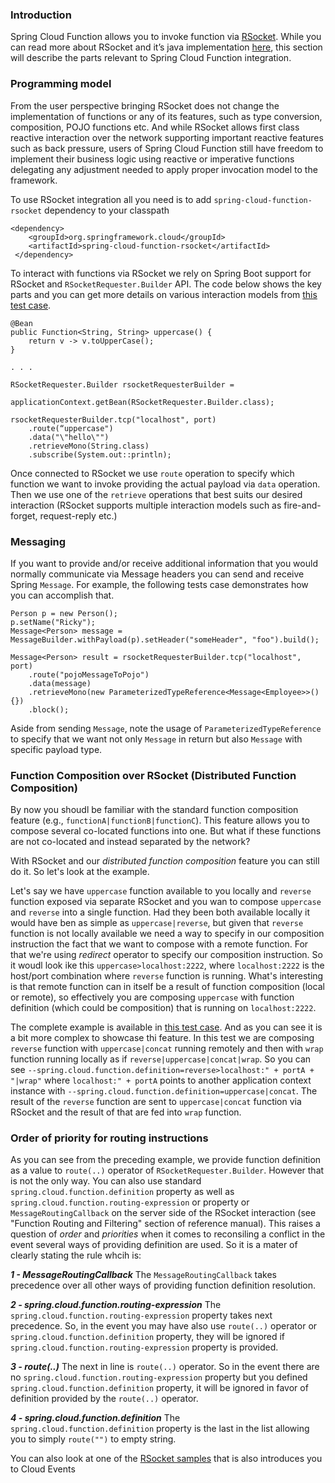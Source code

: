 ### Introduction 

Spring Cloud Function allows you to invoke function via [RSocket](https://rsocket.io/). While you can read more about RSocket and it’s java 
implementation [here](https://github.com/rsocket/rsocket-java), this section will describe the parts relevant to Spring Cloud Function integration.

### Programming model
From the user perspective bringing RSocket does not change the implementation of functions or any of its features, such as type conversion, 
composition, POJO functions etc.
And while RSocket allows first class reactive interaction over the network supporting important reactive features such as back pressure, 
users of Spring Cloud Function still have freedom to implement their business logic using reactive or imperative functions delegating any 
adjustment needed to apply proper invocation model to the framework.

To use RSocket integration all you need is to add `spring-cloud-function-rsocket` dependency to your classpath
```
<dependency>
	<groupId>org.springframework.cloud</groupId>
	<artifactId>spring-cloud-function-rsocket</artifactId>
 </dependency>
```

To interact with functions via RSocket we rely on Spring Boot support for RSocket and `RSocketRequester.Builder` API.
The code below shows the key parts and you can get more details on various interaction models 
from [this test case](https://github.com/spring-cloud/spring-cloud-function/blob/master/spring-cloud-function-rsocket/src/test/java/org/springframework/cloud/function/rsocket/RSocketAutoConfigurationTests.java).


```
@Bean
public Function<String, String> uppercase() {
	return v -> v.toUpperCase();
}

. . .

RSocketRequester.Builder rsocketRequesterBuilder =
				applicationContext.getBean(RSocketRequester.Builder.class);

rsocketRequesterBuilder.tcp("localhost", port)
	.route(“uppercase")
	.data("\"hello\"")
	.retrieveMono(String.class)
	.subscribe(System.out::println);
```

Once connected to RSocket we use `route` operation to specify which function we want to invoke providing the actual 
payload via `data` operation. Then we use one of the `retrieve` operations that best suits our desired interaction 
(RSocket supports multiple interaction models such as fire-and-forget, request-reply etc.)

### Messaging

If you want to provide and/or receive additional information that you would normally communicate via Message headers you can send and receive Spring `Message`.
For example, the following tests case demonstrates how you can accomplish that.
```
Person p = new Person();
p.setName("Ricky");
Message<Person> message = MessageBuilder.withPayload(p).setHeader("someHeader", "foo").build();

Message<Person> result = rsocketRequesterBuilder.tcp("localhost", port)
	.route("pojoMessageToPojo")
	.data(message)
	.retrieveMono(new ParameterizedTypeReference<Message<Employee>>() {})
	.block();
```
Aside from sending `Message`, note the usage of `ParameterizedTypeReference` to specify that we want not only `Message` in return but also `Message` with specific payload type. 

### Function Composition over RSocket (Distributed Function Composition)

By now you shoudl be familiar with the standard function composition feature (e.g., `functionA|functionB|functionC`). This feature allows you to compose several co-located functions into one. But what if these functions are not co-located and instead separated by the network?

With RSocket and our _distributed function composition_ feature you can still do it. So let's look at the example.

Let's say we have `uppercase` function available to you locally and `reverse` function exposed via separate RSocket and you wan to compose `uppercase` and `reverse` into a single function. Had they been both available locally it would have ben as simple as `uppercase|reverse`, but given that `reverse` function is not locally available we need a way to specify in our composition instruction the fact that we want to compose with a remote function. For that we're using _redirect_ operator to specify our composition instruction. So it woudl look ike this `uppercase>localhost:2222`, where `localhost:2222` is the host/port combination where `reverse` function is running. 
What's interesting is that remote function can in itself be a result of function composition (local or remote), so effectively you are composing `uppercase` with function definition (which could be composition) that is running on `localhost:2222`. 

The complete example is available in [this test case](https://github.com/spring-cloud/spring-cloud-function/blob/0e3a27a392f5c69727d909db26c2ba6aa0344cfd/spring-cloud-function-rsocket/src/test/java/org/springframework/cloud/function/rsocket/RSocketAutoConfigurationTests.java#L371). And as you can see it is a bit more complex to showcase thi feature. In this test we are composing `reverse` function with `uppercase|concat` running remotely and then with `wrap` function running locally as if `reverse|uppercase|concat|wrap`.
So you can see `--spring.cloud.function.definition=reverse>localhost:" + portA + "|wrap"` where `localhost:" + portA` points to another application context instance with `--spring.cloud.function.definition=uppercase|concat`. The result of the `reverse` function are sent to `uppercase|concat` function via RSocket and the result of that are fed into `wrap` function.


### Order of priority for routing instructions

As you can see from the preceding example, we provide function definition as a value to `route(..)` operator of `RSocketRequester.Builder`.
However that is not the only way. You can also use standard `spring.cloud.function.definition` property as well as `spring.cloud.function.routing-expression` or property or `MessageRoutingCallback` on the server side of the RSocket interaction (see "Function Routing and Filtering" section of reference manual). 
This raises a question of _order_ and _priorities_ when it comes to reconsiling a conflict in the event several ways of providing definition are used. So it is a mater of clearly stating the rule whcih is:

***1 - MessageRoutingCallback***
The `MessageRoutingCallback` takes precedence over all other ways of providing function definition resolution.

***2 - spring.cloud.function.routing-expression***
The `spring.cloud.function.routing-expression` property takes next precedence. So, in the event you may have also use `route(..)` operator or `spring.cloud.function.definition` property, they will be ignored if `spring.cloud.function.routing-expression` property is provided.

***3 - route(..)***
The next in line is `route(..)` operator. So in the event there are no `spring.cloud.function.routing-expression` property but you defined `spring.cloud.function.definition` property, it will be ignored in favor of definition provided by the `route(..)` operator.

***4 - spring.cloud.function.definition***
The `spring.cloud.function.definition` property is the last in the list allowing you to simply `route("")` to empty string.



You can also look at one of the [RSocket samples](https://github.com/spring-cloud/spring-cloud-function/tree/master/spring-cloud-function-samples/function-sample-cloudevent-rsocket) that is also introduces you to Cloud Events 
